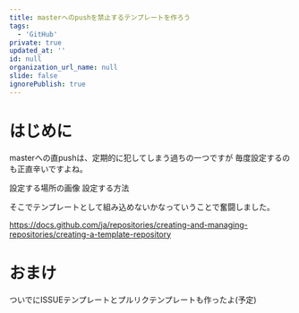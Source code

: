 ```yaml
---
title: masterへのpushを禁止するテンプレートを作ろう
tags:
  - 'GitHub'
private: true
updated_at: ''
id: null
organization_url_name: null
slide: false
ignorePublish: true
---
```

# はじめに
masterへの直pushは、定期的に犯してしまう過ちの一つですが
毎度設定するのも正直辛いですよね。

設定する場所の画像
設定する方法

そこでテンプレートとして組み込めないかなっていうことで奮闘しました。

https://docs.github.com/ja/repositories/creating-and-managing-repositories/creating-a-template-repository

# おまけ
ついでにISSUEテンプレートとプルリクテンプレートも作ったよ(予定)